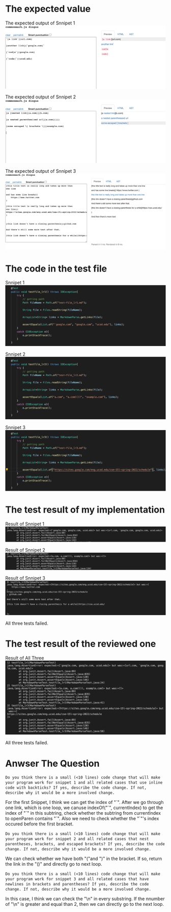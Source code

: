 # The expected value

The expected output of Snnipet 1
![image](1.png)

The expected output of Snnipet 2
![image](2.png)

The expected output of Snnipet 3
![image](3.png)

# The code in the test file

Snnipet 1
![image](4.png)

Snnipet 2
![image](5.png)

Snnipet 3
![image](6.png)

# The test result of my implementation

Result of Snnipet 1
![image](7.png)

Result of Snnipet 2
![image](8.png)

Result of Snnipet 3
![image](9.png)

All three tests failed.

# The test result of the reviewed one
Result of All Three
![image](10.png)

All three tests failed.

# Anwser The Question

```
Do you think there is a small (<10 lines) code change that will make your program work for snippet 1 and all related cases that use inline code with backticks? If yes, describe the code change. If not, describe why it would be a more involved change.
```
For the first Snippet, I think we can get the index of "\`". After we go through one link, which is one loop, we canuse indexOf("\`", currentIndex) to get the index of "\`" in this subtring, check whether the subtring from currentIndex to openParen contains "\`". Also we need to check whether the "\`"'s index occured before the first bracket.

```
Do you think there is a small (<10 lines) code change that will make your program work for snippet 2 and all related cases that nest parentheses, brackets, and escaped brackets? If yes, describe the code change. If not, describe why it would be a more involved change.
```
We can check whether we have both "\("and "\)" in the bracket. If so, return the link in the "\()" and directly go to next loop.
```
Do you think there is a small (<10 lines) code change that will make your program work for snippet 3 and all related cases that have newlines in brackets and parentheses? If yes, describe the code change. If not, describe why it would be a more involved change.
```
In this case, I think we can check the "\n" in every substring. If the nnumber of "\n" is greater and equal than 2, then we can directly go to the next loop.